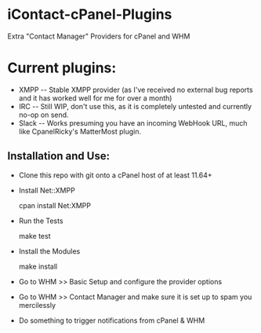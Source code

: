 # iContact-cPanel-Plugins
Extra "Contact Manager" Providers for cPanel and WHM

Current plugins:
================
* XMPP  -- Stable XMPP provider (as I've received no external bug reports and it has worked well for me for over a month)
* IRC   -- Still WIP, don't use this, as it is completely untested and currently no-op on send.
* Slack -- Works presuming you have an incoming WebHook URL, much like CpanelRicky's MatterMost plugin.

Installation and Use:
---------------------
* Clone this repo with git onto a cPanel host of at least 11.64+
* Install Net::XMPP

    cpan
    install Net:XMPP

* Run the Tests

    make test

* Install the Modules

    make install

* Go to WHM >> Basic Setup and configure the provider options
* Go to WHM >> Contact Manager and make sure it is set up to spam you mercilessly
* Do something to trigger notifications from cPanel & WHM
